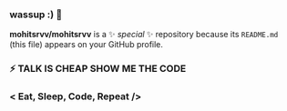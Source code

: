 ### wassup :) 👋


**mohitsrvv/mohitsrvv** is a ✨ _special_ ✨ repository because its `README.md` (this file) appears on your GitHub profile.
<!--
Here are some ideas to get you started:

### 🔭 I’m currently working on reactjs projects
### 🌱 I’m currently learning reactjs and more stuffs
- 👯 I’m looking to collaborate on ...
- 🤔 I’m looking for help with ...
### 💬 Ask me about HTML CSS JAVASCRIPT CYBERSECUIRTY JAVA REACTJS AND MUCH MORE
- 📫 How to reach me: ...
- 😄 Pronouns: ... -->
### ⚡ TALK IS CHEAP SHOW ME THE CODE
### < Eat, Sleep, Code, Repeat />
